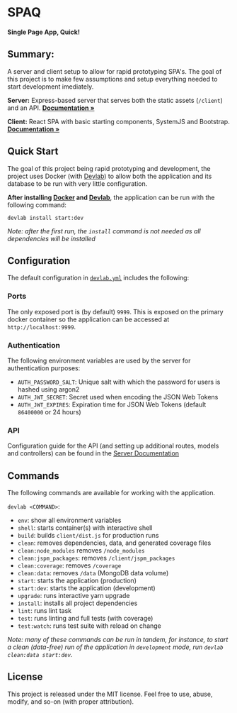 # SPAQ
**Single Page App, Quick!**

## Summary:

A server and client setup to allow for rapid prototyping SPA's. The goal of this project is to make few assumptions and setup everything needed to start development imediately.

**Server:** Express-based server that serves both the static assets (`/client`) and an API. **[Documentation &raquo;](/server/README.md)**

**Client:** React SPA with basic starting components, SystemJS and Bootstrap. **[Documentation &raquo;](/client/README.md)**

## Quick Start

The goal of this project being rapid prototyping and development, the project uses Docker (with [Devlab](https://github.com/TechnologyAdvice/DevLab)) to allow both the application and its database to be run with very little configuration.

**After installing [Docker](https://docs.docker.com/engine/installation/) and [Devlab](https://github.com/TechnologyAdvice/DevLab)**, the application can be run with the following command:

```
devlab install start:dev
```

_Note: after the first run, the `install` command is not needed as all dependencies will be installed_

## Configuration

The default configuration in [`devlab.yml`](devlab.yml) includes the following:

### Ports

The only exposed port is (by default) `9999`. This is exposed on the primary docker container so the application can be accessed at `http://localhost:9999`.

### Authentication

The following environment variables are used by the server for authentication purposes:

* `AUTH_PASSWORD_SALT`: Unique salt with which the password for users is hashed using argon2
* `AUTH_JWT_SECRET`: Secret used when encoding the JSON Web Tokens
* `AUTH_JWT_EXPIRES`: Expiration time for JSON Web Tokens (default `86400000` or 24 hours)

### API

Configuration guide for the API (and setting up additional routes, models and controllers) can be found in the [Server Documentation](/server/README.md)

## Commands

The following commands are available for working with the application.

`devlab <COMMAND>`:

  * `env`: show all environment variables
  * `shell`: starts container(s) with interactive shell
  * `build`: builds `client/dist.js` for production runs
  * `clean`: removes dependencies, data, and generated coverage files
  * `clean:node_modules` removes `/node_modules`
  * `clean:jspm_packages`: removes `/client/jspm_packages`
  * `clean:coverage`: removes `/coverage`
  * `clean:data`: removes `/data` (MongoDB data volume)
  * `start`: starts the application (production)
  * `start:dev`: starts the application (development)
  * `upgrade`: runs interactive yarn upgrade
  * `install`: installs all project dependencies
  * `lint`: runs lint task
  * `test`: runs linting and full tests (with coverage)
  * `test:watch`: runs test suite with reload on change

_Note: many of these commands can be run in tandem, for instance, to start a clean (data-free) run of the application in `development` mode, run `devlab clean:data start:dev`._

## License

This project is released under the MIT license. Feel free to use, abuse, modify, and so-on (with proper attribution).

